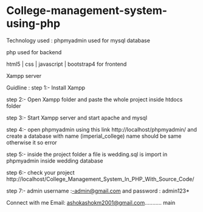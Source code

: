 # College-management-system-using-php
Technology used : phpmyadmin used for mysql database

php used for backend

html5 | css | javascript | bootstrap4 for frontend

Xampp server

Guidline : step 1:- Install Xampp

step 2:- Open Xampp folder and paste the whole project inside htdocs folder

step 3:- Start Xampp server and start apache and mysql

step 4:- open phpmyadmin using this link http://localhost/phpmyadmin/ and create a database with name (imperial_college) name should be same otherwise it so error

step 5:- inside the project folder a file is wedding.sql is import in phpmyadmin inside wedding database

step 6:- check your project http://localhost/College_Management_System_In_PHP_With_Source_Code/

step 7:- admin username :-admin@gmail.com and password : admin123*

Connect with me Email: ashokashokm2001@gmail.com........... main
